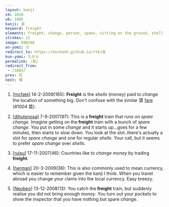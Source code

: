 ```yaml
---
layout: kanji
v4: 1010
v6: 1085
kanji: 貨
keyword: freight
elements: freight, change, person, spoon, sitting on the ground, shellfish, clam, oyster, eye, animal legs, eight
strokes: 11
image: E8B2A8
on-yomi: カ
redirect_to: https://hochanh.github.io/rtk/貨
kun-yomi: たから
permalink: /貨/
redirect_from:
 - /1085/
prev: 花
next: 傾
---
```


1) [<a href="http://kanji.koohii.com/profile/mcfate">mcfate</a>] 14-2-2008(185): <strong>Freight</strong> is the <em>shells</em> (money) paid to <em>change</em> the location of something big. Don&#039;t confuse with the similar 賃 <a href="../v4/1004.html">fare</a> (#1004 賃).

2) [<a href="http://kanji.koohii.com/profile/dihutenosa">dihutenosa</a>] 7-9-2007(97): This is a<strong> freight</strong> train that runs on <em>spare change</em>. Imagine getting on the<strong> freight</strong> train with a bunch of <em>spare change</em>. You put in some <em>change</em> and it starts up...goes for a few minutes, then starts to slow down. You look at the slot..there&#039;s actually a slot for <em>spare change</em> and one for regular <em>shells</em>. Your call, but it seems to prefer <em>spare change</em> over <em>shells</em>.

3) [<a href="http://kanji.koohii.com/profile/ruisu">ruisu</a>] 17-11-2007(46): Countries like to <em>change</em> <em>money</em> by trading<strong> freight</strong>.

4) [<a href="http://kanji.koohii.com/profile/herman">herman</a>] 20-3-2009(36): This is also commonly used to mean currency, which is easier to remember given the kanji I think. When you travel abroad you change your clams into the local currency. Easy breezy.

5) [<a href="http://kanji.koohii.com/profile/Neobeo">Neobeo</a>] 13-12-2008(13): You catch the<strong> freight</strong> train, but suddenly realise you did not bring enough <em>money</em>. You turn out your pockets to show the inspector that you have nothing but spare <em>change</em>.

